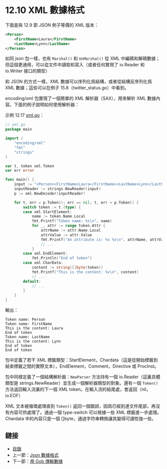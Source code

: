 # 12.10 XML 數據格式

下面是與 12.9 節 JSON 例子等價的 XML 版本：

```xml
<Person>
    <FirstName>Laura</FirstName>
    <LastName>Lynn</LastName>
</Person>
```

如同 json 包一樣，也有 `Marshal()` 和 `UnMarshal()` 從 XML 中編碼和解碼數據；但這個更通用，可以從文件中讀取和寫入（或者任何實現了 io.Reader 和 io.Writer 接口的類型）

和 JSON 的方式一樣，XML 數據可以序列化爲結構，或者從結構反序列化爲 XML 數據；這些可以在例子 15.8（twitter_status.go）中看到。

encoding/xml 包實現了一個簡單的 XML 解析器（SAX），用來解析 XML 數據內容。下面的例子說明如何使用解析器：

示例 12.17 [xml.go](examples/chapter_12/xml.go)：

```go
// xml.go
package main

import (
	"encoding/xml"
	"fmt"
	"strings"
)

var t, token xml.Token
var err error

func main() {
	input := "<Person><FirstName>Laura</FirstName><LastName>Lynn</LastName></Person>"
	inputReader := strings.NewReader(input)
	p := xml.NewDecoder(inputReader)

	for t, err = p.Token(); err == nil; t, err = p.Token() {
		switch token := t.(type) {
		case xml.StartElement:
			name := token.Name.Local
			fmt.Printf("Token name: %s\n", name)
			for _, attr := range token.Attr {
				attrName := attr.Name.Local
				attrValue := attr.Value
				fmt.Printf("An attribute is: %s %s\n", attrName, attrValue)
				// ...
			}
		case xml.EndElement:
			fmt.Println("End of token")
		case xml.CharData:
			content := string([]byte(token))
			fmt.Printf("This is the content: %v\n", content)
			// ...
		default:
			// ...
		}
	}
}
```

輸出：

```
Token name: Person
Token name: FirstName
This is the content: Laura
End of token
Token name: LastName
This is the content: Lynn
End of token
End of token
```

包中定義了若干 XML 標籤類型：StartElement，Chardata（這是從開始標籤到結束標籤之間的實際文本），EndElement，Comment，Directive 或 ProcInst。

包中同樣定義了一個結構解析器：`NewParser` 方法持有一個 io.Reader（這裏具體類型是 strings.NewReader）並生成一個解析器類型的對象。還有一個 `Token()` 方法返回輸入流裏的下一個 XML token。在輸入流的結尾處，會返回（nil，io.EOF）

XML 文本被循環處理直到 `Token()` 返回一個錯誤，因爲已經到達文件尾部，再沒有內容可供處理了。通過一個 type-switch 可以根據一些 XML 標籤進一步處理。Chardata 中的內容只是一個 []byte，通過字符串轉換讓其變得可讀性強一些。

## 鏈接

- [目錄](directory.md)
- 上一節：[Json 數據格式](12.9.md)
- 下一節：[用 Gob 傳輸數據](12.11.md)
